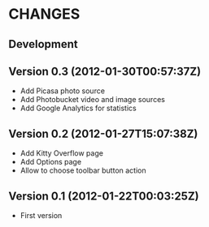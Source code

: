 CHANGES
=======

## Development

## Version 0.3 (2012-01-30T00:57:37Z)

 * Add Picasa photo source
 * Add Photobucket video and image sources
 * Add Google Analytics for statistics

## Version 0.2 (2012-01-27T15:07:38Z)

 * Add Kitty Overflow page
 * Add Options page
 * Allow to choose toolbar button action

## Version 0.1 (2012-01-22T00:03:25Z)

 * First version
